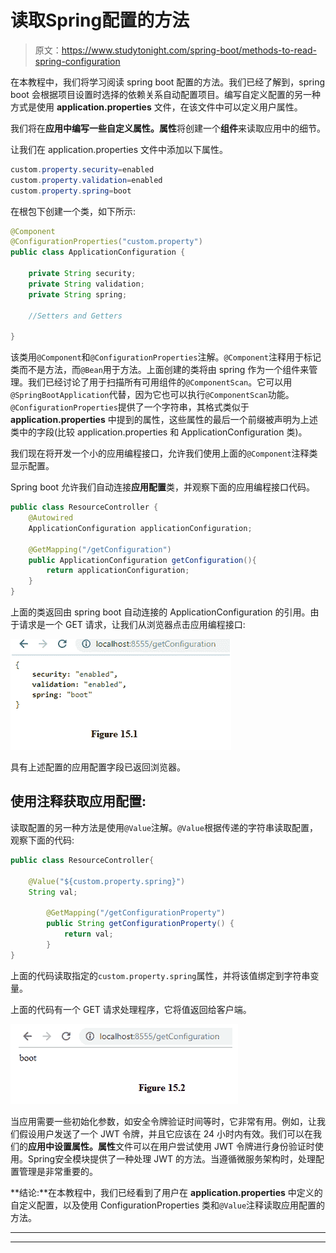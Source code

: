 # 读取Spring配置的方法

> 原文：<https://www.studytonight.com/spring-boot/methods-to-read-spring-configuration>

在本教程中，我们将学习阅读 spring boot 配置的方法。我们已经了解到，spring boot 会根据项目设置时选择的依赖关系自动配置项目。编写自定义配置的另一种方式是使用 **application.properties** 文件，在该文件中可以定义用户属性。

我们将在**应用中编写一些自定义属性。属性**将创建一个**组件**来读取应用中的细节。

让我们在 application.properties 文件中添加以下属性。

```java
custom.property.security=enabled
custom.property.validation=enabled
custom.property.spring=boot
```

在根包下创建一个类，如下所示:

```java
@Component
@ConfigurationProperties("custom.property")
public class ApplicationConfiguration {

    private String security;
    private String validation;
    private String spring;

    //Setters and Getters

}
```

该类用`@Component`和`@ConfigurationProperties`注解。`@Component`注释用于标记类而不是方法，而`@Bean`用于方法。上面创建的类将由 spring 作为一个组件来管理。我们已经讨论了用于扫描所有可用组件的`@ComponentScan`。它可以用`@SpringBootApplication`代替，因为它也可以执行`@ComponentScan`功能。`@ConfigurationProperties`提供了一个字符串，其格式类似于 **application.properties** 中提到的属性，这些属性的最后一个前缀被声明为上述类中的字段(比较 application.properties 和 ApplicationConfiguration 类)。

我们现在将开发一个小的应用编程接口，允许我们使用上面的`@Component`注释类显示配置。

Spring boot 允许我们自动连接**应用配置**类，并观察下面的应用编程接口代码。

```java
public class ResourceController {
    @Autowired
    ApplicationConfiguration applicationConfiguration;

    @GetMapping("/getConfiguration")
    public ApplicationConfiguration getConfiguration(){
        return applicationConfiguration;
    }
}
```

上面的类返回由 spring boot 自动连接的 ApplicationConfiguration 的引用。由于请求是一个 GET 请求，让我们从浏览器点击应用编程接口:

![](img/25d32800149c55bfc082a3e3ef40108f.png)

具有上述配置的应用配置字段已返回浏览器。

## 使用注释获取应用配置:

读取配置的另一种方法是使用`@Value`注解。`@Value`根据传递的字符串读取配置，观察下面的代码:

```java
public class ResourceController{ 

    @Value("${custom.property.spring}")
    String val;

        @GetMapping("/getConfigurationProperty")
        public String getConfigurationProperty() {
            return val;
        }
} 
```

上面的代码读取指定的`custom.property.spring`属性，并将该值绑定到字符串变量。

上面的代码有一个 GET 请求处理程序，它将值返回给客户端。

![](img/81b0faf5e9836c4c8cc1c36ee276e076.png)

当应用需要一些初始化参数，如安全令牌验证时间等时，它非常有用。例如，让我们假设用户发送了一个 JWT 令牌，并且它应该在 24 小时内有效。我们可以在我们的**应用中设置属性。属性**文件可以在用户尝试使用 JWT 令牌进行身份验证时使用。Spring安全模块提供了一种处理 JWT 的方法。当遵循微服务架构时，处理配置管理是非常重要的。

**结论:**在本教程中，我们已经看到了用户在 **application.properties** 中定义的自定义配置，以及使用 ConfigurationProperties 类和`@Value`注释读取应用配置的方法。

* * *

* * *